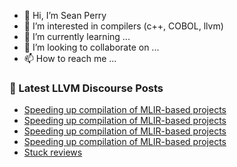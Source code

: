 - 👋 Hi, I’m Sean Perry
- 👀 I’m interested in compilers (c++, COBOL, llvm)
- 🌱 I’m currently learning ...
- 💞️ I’m looking to collaborate on ...
- 📫 How to reach me ...

<!---
s66perry/s66perry is a ✨ special ✨ repository because its `README.md` (this file) appears on your GitHub profile.
You can click the Preview link to take a look at your changes.
--->
### 📕 Latest LLVM Discourse Posts

<!-- DISCOURSE-LLVM:START -->
- [Speeding up compilation of MLIR-based projects](https://discourse.llvm.org/t/speeding-up-compilation-of-mlir-based-projects/60869/6)
- [Speeding up compilation of MLIR-based projects](https://discourse.llvm.org/t/speeding-up-compilation-of-mlir-based-projects/60869/5)
- [Speeding up compilation of MLIR-based projects](https://discourse.llvm.org/t/speeding-up-compilation-of-mlir-based-projects/60869/4)
- [Speeding up compilation of MLIR-based projects](https://discourse.llvm.org/t/speeding-up-compilation-of-mlir-based-projects/60869/3)
- [Stuck reviews](https://discourse.llvm.org/t/stuck-reviews/60885/3)
<!-- DISCOURSE-LLVM:END -->
